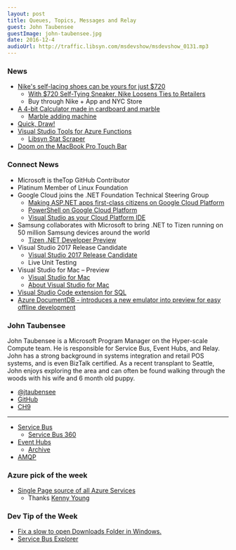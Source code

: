 ```yaml
---
layout: post
title: Queues, Topics, Messages and Relay
guest: John Taubensee
guestImage: john-taubensee.jpg
date: 2016-12-4
audioUrl: http://traffic.libsyn.com/msdevshow/msdevshow_0131.mp3
---
```


### News

 - [Nike's self-lacing shoes can be yours for just $720](http://usat.ly/2fTWO7f)
   - [With \$720 Self-Tying Sneaker, Nike Loosens Ties to Retailers](http://www.wsj.com/articles/nike-trots-out-exclusives-to-sell-more-direct-1480597202)
   - Buy through Nike + App and NYC Store 
 - [A 4-bit Calculator made in cardboard and marble](https://lapinozz.github.io/learning/2016/11/19/calculator-with-caordboard-and-marbles.html)
   - [Marble adding machine](https://www.youtube.com/watch?v=GcDshWmhF4A)
 - [Quick, Draw!](https://quickdraw.withgoogle.com/)
 - [Visual Studio Tools for Azure Functions](https://blogs.msdn.microsoft.com/webdev/2016/12/01/visual-studio-tools-for-azure-functions)
   - [Libsyn Stat Scraper](https://github.com/ytechie/libsyn-stat-scraper)
 - [Doom on the MacBook Pro Touch Bar](http://www.iclarified.com/57924/doom-on-the-macbook-pro-touch-bar-video)
 
### Connect News

 - Microsoft is theTop GitHub Contributor
 - Platinum Member of Linux Foundation
 - Google Cloud joins the .NET Foundation Technical Steering Group
   - [Making ASP.NET apps first-class citizens on Google Cloud Platform](https://cloudplatform.googleblog.com/2016/08/making-ASP.NET-apps-first-class-citizens-on-Google-Cloud-Platform.html)
   - [PowerShell on Google Cloud Platform](https://cloud.google.com/powershell/)
   - [Visual Studio as your Cloud Platform IDE](https://cloud.google.com/visual-studio/)
 - Samsung collaborates with Microsoft to bring .NET to Tizen running on 50 million Samsung devices around the world
   - [Tizen .NET Developer Preview](http://www.aka.ms/tizen)
 - Visual Studio 2017 Release Candidate
   - [Visual Studio 2017 Release Candidate](https://www.visualstudio.com/vs/visual-studio-2017-rc/)
   - Live Unit Testing
 - Visual Studio for Mac – Preview
   - [Visual Studio for Mac](https://blogs.msdn.microsoft.com/visualstudio/2016/11/16/visual-studio-for-mac/)
   - [About Visual Studio for Mac](https://www.visualstudio.com/visual-studio-for-mac/)
 - [Visual Studio Code extension for SQL](https://marketplace.visualstudio.com/items?itemName=ms-mssql.mssql)
 - [Azure DocumentDB - introduces a new emulator into preview for easy offline development](https://docs.microsoft.com/en-us/azure/documentdb/documentdb-nosql-local-emulator)
 
### John Taubensee

John Taubensee is a Microsoft Program Manager on the Hyper-scale Compute team. He is responsible for Service Bus, Event Hubs, and Relay. John has a strong background in systems integration and retail POS systems, and is even BizTalk certified. As a recent transplant to Seattle, John enjoys exploring the area and can often be found walking through the woods with his wife and 6 month old puppy.

 - [@jtaubensee](https://twitter.com/jtaubensee)
 - [GitHub](https://github.com/jtaubensee)
 - [CH9](https://channel9.msdn.com/Events/Speakers/john-taubensee)

-----------------------------------------------------

 - [Service Bus](https://blogs.msdn.microsoft.com/servicebus/)
   - [Service Bus 360](http://www.servicebus360.com/)
 - [Event Hubs](https://blogs.msdn.microsoft.com/eventhubs/)
   - [Archive](https://docs.microsoft.com/en-us/azure/event-hubs/event-hubs-archive-overview)
 - [AMQP](https://en.wikipedia.org/wiki/Advanced_Message_Queuing_Protocol)

### Azure pick of the week

 - [Single Page source of all Azure Services](http://azureplatform.azurewebsites.net/en-us/)
   - Thanks [Kenny Young](https://twitter.com/KennyYoungTech/status/798983352569184256)

### Dev Tip of the Week

 - [Fix a slow to open Downloads Folder in Windows.](http://www.intowindows.com/fix-downloads-folder-opens-slowly-in-windows-10)
 - [Service Bus Explorer](https://github.com/paolosalvatori/ServiceBusExplorer)